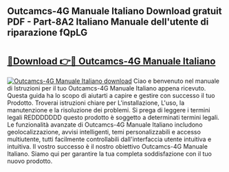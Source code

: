 ## Outcamcs-4G Manuale Italiano Download gratuit PDF - Part-8A2 Italiano Manuale dell'utente di riparazione fQpLG

# <h2><a href="http://dfaqcg.blite.top/?on=Outcamcs-4G+Manuale+Italiano">🔗Download 👉🔴 Outcamcs-4G Manuale Italiano</a></h2>

[![Outcamcs-4G Manuale Italiano download](https://i.imgur.com/lujVjoI.png)](http://dfaqcg.blite.top/?on=Outcamcs-4G+Manuale+Italiano)
Ciao e benvenuto nel manuale di Istruzioni per il tuo Outcamcs-4G Manuale Italiano appena ricevuto. Questa guida ha lo scopo di aiutarti a capire e gestire con successo il tuo Prodotto. Troverai istruzioni chiare per L'installazione, L'uso, la manutenzione e la risoluzione dei problemi. Si prega di leggere i termini legali REDDDDDDD questo prodotto è soggetto a determinati termini legali. Le funzionalità avanzate di Outcamcs-4G Manuale Italiano includono geolocalizzazione, avvisi intelligenti, temi personalizzabili e accesso multiutente, tutti facilmente controllabili dall'interfaccia utente intuitiva e intuitiva. Il vostro successo è il nostro obiettivo Outcamcs-4G Manuale Italiano. Siamo qui per garantire la tua completa soddisfazione con il tuo nuovo prodotto.
